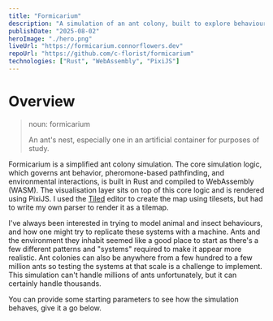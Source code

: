 ```yaml
---
title: "Formicarium"
description: "A simulation of an ant colony, built to explore behavioural patterns."
publishDate: "2025-08-02"
heroImage: "./hero.png"
liveUrl: "https://formicarium.connorflowers.dev"
repoUrl: "https://github.com/c-florist/formicarium"
technologies: ["Rust", "WebAssembly", "PixiJS"]
---
```


# Overview

> noun: formicarium
>
> An ant's nest, especially one in an artificial container for purposes of study.

Formicarium is a simplified ant colony simulation. The core simulation logic, which governs ant behavior, pheromone-based pathfinding, and environmental interactions, is built in Rust and compiled to WebAssembly (WASM). The visualisation layer sits on top of this core logic and is rendered using PixiJS. I used the [Tiled](https://www.mapeditor.org/) editor to create the map using tilesets, but had to write my own parser to render it as a tilemap.

I've always been interested in trying to model animal and insect behaviours, and how one might try to replicate these systems with a machine. Ants and the environment they inhabit seemed like a good place to start as there's a few different patterns and "systems" required to make it appear more realistic. Ant colonies can also be anywhere from a few hundred to a few million ants so testing the systems at that scale is a challenge to implement. This simulation can't handle millions of ants unfortunately, but it can certainly handle thousands.

You can provide some starting parameters to see how the simulation behaves, give it a go below.
